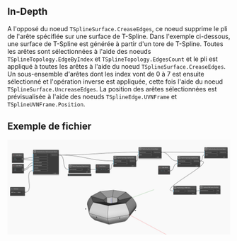 ## In-Depth
A l'opposé du noeud `TSplineSurface.CreaseEdges`, ce noeud supprime le pli de l'arête spécifiée sur une surface de T-Spline.
Dans l'exemple ci-dessous, une surface de T-Spline est générée à partir d'un tore de T-Spline. Toutes les arêtes sont sélectionnées à l'aide des noeuds `TSplineTopology.EdgeByIndex` et `TSplineTopology.EdgesCount` et le pli est appliqué à toutes les arêtes à l'aide du noeud `TSplineSurface.CreaseEdges`. Un sous-ensemble d'arêtes dont les index vont de 0 à 7 est ensuite sélectionné et l'opération inverse est appliquée, cette fois l'aide du noeud `TSplineSurface.UncreaseEdges`. La position des arêtes sélectionnées est prévisualisée à l'aide des noeuds `TSplineEdge.UVNFrame` et `TSplineUVNFrame.Position`.

## Exemple de fichier

![Example](./Autodesk.DesignScript.Geometry.TSpline.TSplineSurface.UncreaseEdges_img.jpg)
